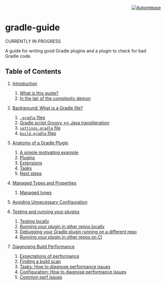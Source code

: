 <p align="right">
<a href="https://autorelease.general.dmz.palantir.tech/palantir/gradle-guide"><img src="https://img.shields.io/badge/Perform%20an-Autorelease-success.svg" alt="Autorelease"></a>
</p>

# gradle-guide

CURRENTLY IN PROGRESS

A guide for writing good Gradle plugins and a plugin to check for bad Gradle code.

## Table of Contents

<!-- TableOfContentsSource:
* introduction.md
* background-what-is-a-gradle-file.md
* anatomy-of-a-gradle-plugin.md
* managed-types-and-properties.md
* avoiding-unnecessary-configuration.md
* testing-and-running-your-plugins-locally.md
* diagnosing-build-performance.md
-->

<!-- TableOfContents:START -->
1. [Introduction](guide/introduction.md)
    1. [What is this guide?](guide/introduction.md#what-is-this-guide?)
    2. [In the lair of the complexity demon](guide/introduction.md#in-the-lair-of-the-complexity-demon)
2. [Background: What is a Gradle file?](guide/background-what-is-a-gradle-file.md)
    1. [`.gradle` files](guide/background-what-is-a-gradle-file.md#.gradle-files)
    2. [Gradle script Groovy <-> Java transliteration](guide/background-what-is-a-gradle-file.md#gradle-script-groovy---java-transliteration)
    3. [`settings.gradle` file](guide/background-what-is-a-gradle-file.md#settings.gradle-file)
    4. [`build.gradle` files](guide/background-what-is-a-gradle-file.md#build.gradle-files)
3. [Anatomy of a Gradle Plugin](guide/anatomy-of-a-gradle-plugin.md)
    1. [A simple motivating example](guide/anatomy-of-a-gradle-plugin.md#a-simple-motivating-example)
    2. [Plugins](guide/anatomy-of-a-gradle-plugin.md#plugins)
    3. [Extensions](guide/anatomy-of-a-gradle-plugin.md#extensions)
    4. [Tasks](guide/anatomy-of-a-gradle-plugin.md#tasks)
    5. [Next steps](guide/anatomy-of-a-gradle-plugin.md#next-steps)
4. [Managed Types and Properties](guide/managed-types-and-properties.md)
    1. [Managed types](guide/managed-types-and-properties.md#managed-types)
5. [Avoiding Unnecessary Configuration](guide/avoiding-unnecessary-configuration.md)

6. [Testing and running your plugins](guide/testing-and-running-your-plugins-locally.md)
    1. [Testing locally](guide/testing-and-running-your-plugins-locally.md#testing-locally)
    2. [Running your plugin in other repos locally](guide/testing-and-running-your-plugins-locally.md#running-your-plugin-in-other-repos-locally)
    3. [Debugging your Gradle plugin running on a different repo](guide/testing-and-running-your-plugins-locally.md#debugging-your-gradle-plugin-running-on-a-different-repo)
    4. [Running your plugin in other repos on CI](guide/testing-and-running-your-plugins-locally.md#running-your-plugin-in-other-repos-on-ci)
7. [Diagnosing Build Performance](guide/diagnosing-build-performance.md)
    1. [Expectations of performance](guide/diagnosing-build-performance.md#expectations-of-performance)
    2. [Finding a build scan](guide/diagnosing-build-performance.md#finding-a-build-scan)
    3. [Tasks: How to diagnose performance issues](guide/diagnosing-build-performance.md#tasks-how-to-diagnose-performance-issues)
    4. [Configuration: How to diagnose performance issues](guide/diagnosing-build-performance.md#configuration-how-to-diagnose-performance-issues)
    5. [Common perf issues](guide/diagnosing-build-performance.md#common-perf-issues)
<!-- TableOfContents:END -->

